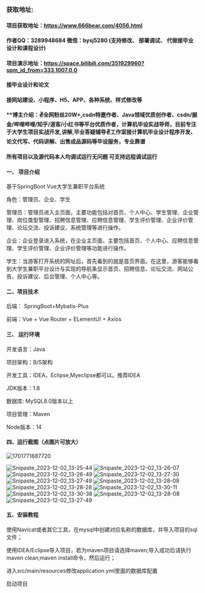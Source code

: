 ### 获取地址:
#### 项目获取地址：https://www.666bear.com/4056.html
#### 作者QQ：3289948684 微信：bysj5280 (支持修改、 部署调试、 代做接毕业设计和课程设计)
#### 项目演示地址：https://space.bilibili.com/351929960?spm_id_from=333.1007.0.0
#### 接毕业设计和论文
#### 接网站建设、小程序、H5、APP、各种系统、样式修改等
#### **博主介绍：✌全网粉丝20W+,csdn特邀作者、Java领域优质创作者、csdn/掘金/哔哩哔哩/知乎/道客/小红书等平台优质作者，计算机毕设实战导师，目前专注于大学生项目实战开发,讲解,毕业答疑辅导✌工作室接计算机毕业设计程序开发、论文代写、代码讲解、出售成品源码等毕设服务，专业靠谱
#### 所有项目以及源代码本人均调试运行无问题 可支持远程调试运行

#### 一、 项目介绍
基于SpringBoot Vue大学生兼职平台系统

角色：管理员、企业、学生

管理员：管理员进入主页面，主要功能包括对首页、个人中心、学生管理、企业管理、岗位类型管理、招聘信息管理、应聘信息管理、学生评价管理、企业评价管理、论坛交流、投诉建议、系统管理等进行操作。

企业：企业登录进入系统，在企业主页面，主要包括首页、个人中心、应聘信息管理、学生评价管理、企业评价管理等功能进行操作。

学生：当游客打开系统的网址后，首先看到的就是首页界面。在这里，游客能够看到大学生兼职平台设计与实现的导航条显示首页、招聘信息、论坛交流、网站公告、投诉建议、后台管理、个人中心等。
#### 二、项目技术
后端： SpringBoot+Mybatis-Plus

前端：Vue + Vue Router + ELementUI + Axios

#### 三、 运行环境
开发语言：Java

项目架构：B/S架构

开发工具：IDEA，Eclipse,Myeclipse都可以。推荐IDEA

JDK版本：1.8

数据库: MySQL8.0版本以上

项目管理：Maven

Node版本：14
#### 四、运行截图（点图片可放大）
![1701771687720](https://github.com/666bears/part-time/assets/143094776/52fd33e0-48a8-462d-9ca9-221913724e31)

![Snipaste_2023-12-02_13-25-44](https://github.com/666bears/part-time/assets/143094776/e066cfac-f542-455a-aea8-93b4a8d18caa)
![Snipaste_2023-12-02_13-26-07](https://github.com/666bears/part-time/assets/143094776/531f8695-1ebd-4d85-9f2e-34eb4993d7e4)
![Snipaste_2023-12-02_13-26-49](https://github.com/666bears/part-time/assets/143094776/c22971fd-a6a9-4dbc-8fb7-ec68d9098092)
![Snipaste_2023-12-02_13-27-30](https://github.com/666bears/part-time/assets/143094776/80901101-790c-4b10-9890-6807f66cff71)
![Snipaste_2023-12-02_13-27-49](https://github.com/666bears/part-time/assets/143094776/3f1e7214-6df0-478e-8b70-7a1edbb9a521)
![Snipaste_2023-12-02_13-28-08](https://github.com/666bears/part-time/assets/143094776/37151857-3ad3-480f-bf32-cfd783fe348d)
![Snipaste_2023-12-02_13-28-28](https://github.com/666bears/part-time/assets/143094776/00e2f849-3418-4038-af36-efccbf1275b9)
![Snipaste_2023-12-02_13-30-11](https://github.com/666bears/part-time/assets/143094776/3fdfaa57-e32a-4abb-81fc-f640ae98484b)
![Snipaste_2023-12-02_13-30-38](https://github.com/666bears/part-time/assets/143094776/381829e0-7cf2-402b-9298-532aef43249c)
![Snipaste_2023-12-02_13-28-08](https://github.com/666bears/part-time/assets/143094776/65d444ea-ece9-44fb-b4b6-c1a686e8f831)![Snipaste_2023-12-02_13-27-49](https://github.com/666bears/part-time/assets/143094776/0e52110c-6d4b-4485-aa69-c320921a01c3)


#### 五、安装教程
使用Navicat或者其它工具，在mysql中创建对应名称的数据库，并导入项目的sql文件；

使用IDEA/Eclipse导入项目，若为maven项目请选择maven;导入成功后请执行maven clean;maven install命令，然后运行；

进入src/main/resources修改application.yml里面的数据库配置

启动项目





